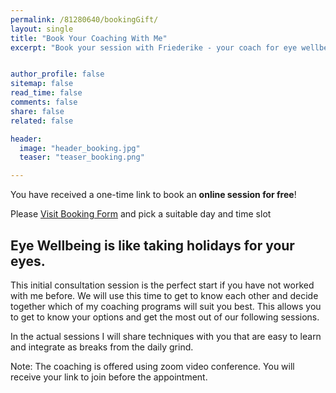 ```yaml
---
permalink: /81280640/bookingGift/
layout: single
title: "Book Your Coaching With Me"
excerpt: "Book your session with Friederike - your coach for eye wellbeing. Learn how to maintain a healthy sight, as well as to prevent and improve vision disorders naturally."


author_profile: false
sitemap: false
read_time: false
comments: false
share: false
related: false

header:
  image: "header_booking.jpg"
  teaser: "teaser_booking.png"

---
```



You have received a one-time link to book an **online session for free**!


Please <a href="https://10to8.com/book/kulyej-free/328506">Visit Booking Form</a> and pick a suitable day and time slot


## Eye Wellbeing is like taking holidays for your eyes.


This initial consultation session is the perfect start if you have not worked with me before. We will use this time to get to know each other and decide together which of my coaching programs will suit you best. This allows you to get to know your options and get the most out of our following sessions. 


In the actual sessions I will share techniques with you that are easy to learn and integrate as breaks from the daily grind.


Note: The coaching is offered using zoom video conference. You will receive your link to join before the appointment.

